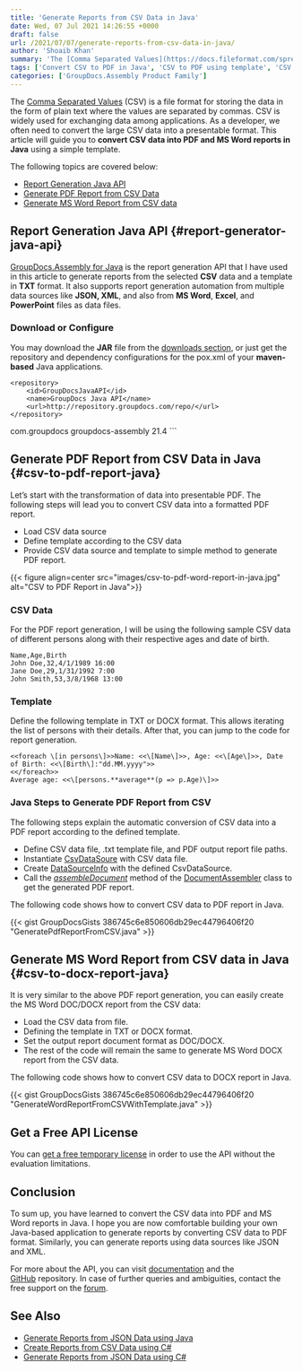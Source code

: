 ```yaml
---
title: 'Generate Reports from CSV Data in Java'
date: Wed, 07 Jul 2021 14:26:55 +0000
draft: false
url: /2021/07/07/generate-reports-from-csv-data-in-java/
author: 'Shoaib Khan'
summary: 'The [Comma Separated Values](https://docs.fileformat.com/spreadsheet/csv/) (CSV) is a file format for storing the data in the form of plain text where the values are separated by commas. CSV is widely used for exchanging data among applications. As a developer, we often need to convert the large CSV data into a presentable format. This article will guide you to **convert CSV data into PDF and MS Word reports in Java** using a simple template.'
tags: ['Convert CSV to PDF in Java', 'CSV to PDF using template', 'CSV to Word Report in Java', 'Generate PDF report from CSV', 'Generate PDF Report in Java', 'Generate Reports', ]
categories: ['GroupDocs.Assembly Product Family']
---
```


The [Comma Separated Values](https://docs.fileformat.com/spreadsheet/csv/) (CSV) is a file format for storing the data in the form of plain text where the values are separated by commas. CSV is widely used for exchanging data among applications. As a developer, we often need to convert the large CSV data into a presentable format. This article will guide you to **convert CSV data into PDF and MS Word reports in Java** using a simple template.

The following topics are covered below:

*   [Report Generation Java API](#report-generator-java-api)
*   [Generate PDF Report from CSV Data](#csv-to-pdf-report-java)
*   [Generate MS Word Report from CSV data](#csv-to-docx-report-java)

## Report Generation Java API {#report-generator-java-api}

[GroupDocs.Assembly for Java](https://products.groupdocs.com/assembly/java) is the report generation API that I have used in this article to generate reports from the selected **CSV** data and a template in **TXT** format. It also supports report generation automation from multiple data sources like **JSON, XML**, and also from **MS Word**, **Excel**, and **PowerPoint** files as data files.

### Download or Configure

You may download the **JAR** file from the [downloads section](https://downloads.groupdocs.com/assembly/java), or just get the repository and dependency configurations for the pox.xml of your **maven-based** Java applications.

```
<repository>
	<id>GroupDocsJavaAPI</id>
	<name>GroupDocs Java API</name>
	<url>http://repository.groupdocs.com/repo/</url>
</repository>
``````
<dependency>
        <groupId>com.groupdocs</groupId>
        <artifactId>groupdocs-assembly</artifactId>
        <version>21.4</version> 
</dependency>
```

## Generate PDF Report from CSV Data in Java {#csv-to-pdf-report-java}

Let’s start with the transformation of data into presentable PDF. The following steps will lead you to convert CSV data into a formatted PDF report.

*   Load CSV data source
*   Define template according to the CSV data
*   Provide CSV data source and template to simple method to generate PDF report.



{{< figure align=center src="images/csv-to-pdf-word-report-in-java.jpg" alt="CSV to PDF Report in Java">}}


### CSV Data

For the PDF report generation, I will be using the following sample CSV data of different persons along with their respective ages and date of birth.

```
Name,Age,Birth  
John Doe,32,4/1/1989 16:00  
Jane Doe,29,1/31/1992 7:00  
John Smith,53,3/8/1968 13:00
```

### Template

Define the following template in TXT or DOCX format. This allows iterating the list of persons with their details. After that, you can jump to the code for report generation.

```
<<foreach \[in persons\]>>Name: <<\[Name\]>>, Age: <<\[Age\]>>, Date of Birth: <<\[Birth\]:"dd.MM.yyyy">>
<</foreach>>
Average age: <<\[persons.**average**(p => p.Age)\]>>
```

### Java Steps to Generate PDF Report from CSV

The following steps explain the automatic conversion of CSV data into a PDF report according to the defined template.

*   Define CSV data file, .txt template file, and PDF output report file paths.
*   Instantiate [CsvDataSoure](https://apireference.groupdocs.com/assembly/java/com.groupdocs.assembly/CsvDataSource) with CSV data file.
*   Create [DataSourceInfo](https://apireference.groupdocs.com/assembly/java/com.groupdocs.assembly/DataSourceInfo) with the defined CsvDataSource.
*   Call the _[assembleDocument](https://apireference.groupdocs.com/assembly/java/com.groupdocs.assembly/DocumentAssembler#assembleDocument-java.lang.String-java.lang.String-com.groupdocs.assembly.DataSourceInfo...-)_ method of the [DocumentAssembler](https://apireference.groupdocs.com/assembly/java/com.groupdocs.assembly/DocumentAssembler) class to get the generated PDF report.

The following code shows how to convert CSV data to PDF report in Java.

{{< gist GroupDocsGists 386745c6e850606db29ec44796406f20 "GeneratePdfReportFromCSV.java" >}}

## Generate MS Word Report from CSV data in Java {#csv-to-docx-report-java}

It is very similar to the above PDF report generation, you can easily create the MS Word DOC/DOCX report from the CSV data:

*   Load the CSV data from file.
*   Defining the template in TXT or DOCX format.
*   Set the output report document format as DOC/DOCX.
*   The rest of the code will remain the same to generate MS Word DOCX report from the CSV data.

The following code shows how to convert CSV data to DOCX report in Java.

{{< gist GroupDocsGists 386745c6e850606db29ec44796406f20 "GenerateWordReportFromCSVWithTemplate.java" >}}

## Get a Free API License

You can [get a free temporary license](https://purchase.groupdocs.com/temporary-license) in order to use the API without the evaluation limitations.

## Conclusion

To sum up, you have learned to convert the CSV data into PDF and MS Word reports in Java. I hope you are now comfortable building your own Java-based application to generate reports by converting CSV data to PDF format. Similarly, you can generate reports using data sources like JSON and XML.

For more about the API, you can visit [documentation](https://docs.groupdocs.com/assembly/java/) and the [GitHub](https://github.com/groupdocs-assembly/GroupDocs.Assembly-for-Java) repository. In case of further queries and ambiguities, contact the free support on the [forum](https://forum.groupdocs.com/c/assembly).

## See Also

*   [Generate Reports from JSON Data using Java](https://blog.groupdocs.com/2021/02/10/generate-pdf-report-from-json-data-in-java/)
*   [Create Reports from CSV Data using C#](https://blog.groupdocs.com/2021/08/15/generate-reports-from-csv-data-in-csharp/)
*   [Generate Reports from JSON Data using C#](https://blog.groupdocs.com/2021/03/20/generate-reports-from-json-data-in-csharp/)




